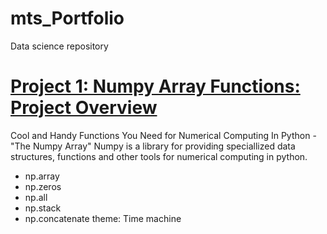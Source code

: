 # mts_Portfolio
Data science repository 

# [Project 1: Numpy Array Functions: Project Overview](https://github.com/mtsokanlawon/mts-data/blob/main/Assignment%202%20(Numpy%20Basics)/Numpy%20Array%20Operations%20-%20Assignment%20.ipynb)
Cool and Handy Functions You Need for Numerical Computing In Python - "The Numpy Array"
Numpy is a library for providing speciallized data structures, functions and other tools for numerical computing in python.
- np.array
- np.zeros
- np.all
- np.stack
- np.concatenate
[](/Images/download.png)
theme: Time machine

